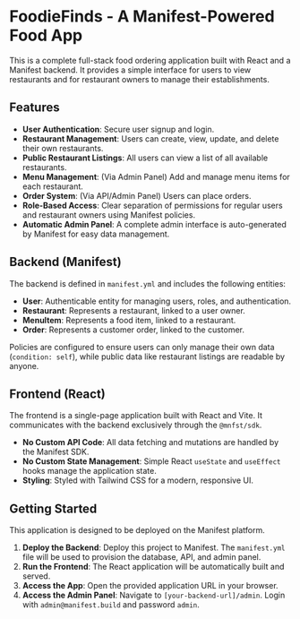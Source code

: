 # FoodieFinds - A Manifest-Powered Food App

This is a complete full-stack food ordering application built with React and a Manifest backend. It provides a simple interface for users to view restaurants and for restaurant owners to manage their establishments.

## Features

- **User Authentication**: Secure user signup and login.
- **Restaurant Management**: Users can create, view, update, and delete their own restaurants.
- **Public Restaurant Listings**: All users can view a list of all available restaurants.
- **Menu Management**: (Via Admin Panel) Add and manage menu items for each restaurant.
- **Order System**: (Via API/Admin Panel) Users can place orders.
- **Role-Based Access**: Clear separation of permissions for regular users and restaurant owners using Manifest policies.
- **Automatic Admin Panel**: A complete admin interface is auto-generated by Manifest for easy data management.

## Backend (Manifest)

The backend is defined in `manifest.yml` and includes the following entities:

- **User**: Authenticable entity for managing users, roles, and authentication.
- **Restaurant**: Represents a restaurant, linked to a user owner.
- **MenuItem**: Represents a food item, linked to a restaurant.
- **Order**: Represents a customer order, linked to the customer.

Policies are configured to ensure users can only manage their own data (`condition: self`), while public data like restaurant listings are readable by anyone.

## Frontend (React)

The frontend is a single-page application built with React and Vite. It communicates with the backend exclusively through the `@mnfst/sdk`.

- **No Custom API Code**: All data fetching and mutations are handled by the Manifest SDK.
- **No Custom State Management**: Simple React `useState` and `useEffect` hooks manage the application state.
- **Styling**: Styled with Tailwind CSS for a modern, responsive UI.

## Getting Started

This application is designed to be deployed on the Manifest platform.

1.  **Deploy the Backend**: Deploy this project to Manifest. The `manifest.yml` file will be used to provision the database, API, and admin panel.
2.  **Run the Frontend**: The React application will be automatically built and served.
3.  **Access the App**: Open the provided application URL in your browser.
4.  **Access the Admin Panel**: Navigate to `[your-backend-url]/admin`. Login with `admin@manifest.build` and password `admin`.
